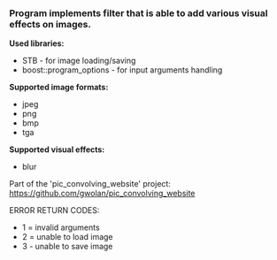 <h3>Program implements filter that is able to add various visual effects on images.</h3>

**Used libraries:**
* STB - for image loading/saving
* boost::program_options - for input arguments handling

**Supported image formats:**
* jpeg
* png
* bmp
* tga

**Supported visual effects:**
* blur

Part of the 'pic_convolving_website' project: https://github.com/gwolan/pic_convolving_website


ERROR RETURN CODES:
* 1 = invalid arguments
* 2 = unable to load image
* 3 - unable to save image
